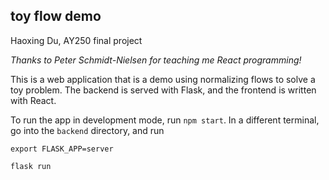 ## toy flow demo

Haoxing Du, AY250 final project

*Thanks to Peter Schmidt-Nielsen for teaching me React programming!*

This is a web application that is a demo using normalizing flows to solve a toy problem.
The backend is served with Flask, and the frontend is written with React.

To run the app in development mode, run `npm start`. In a different terminal, go into the `backend` directory, and run

`export FLASK_APP=server`

`flask run`